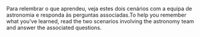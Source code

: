 <span data-ttu-id="9f490-101">Para relembrar o que aprendeu, veja estes dois cenários com a equipa de astronomia e responda às perguntas associadas.</span><span class="sxs-lookup"><span data-stu-id="9f490-101">To help you remember what you've learned, read the two scenarios involving the astronomy team and answer the associated questions.</span></span>